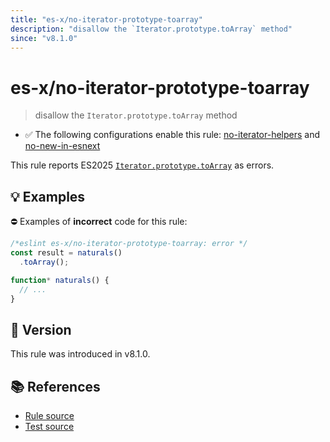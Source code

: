 ```yaml
---
title: "es-x/no-iterator-prototype-toarray"
description: "disallow the `Iterator.prototype.toArray` method"
since: "v8.1.0"
---
```


# es-x/no-iterator-prototype-toarray
> disallow the `Iterator.prototype.toArray` method

- ✅ The following configurations enable this rule: [no-iterator-helpers] and [no-new-in-esnext]

This rule reports ES2025 [`Iterator.prototype.toArray`](https://github.com/tc39/proposal-iterator-helpers) as errors.

## 💡 Examples

⛔ Examples of **incorrect** code for this rule:

<eslint-playground type="bad">

```js
/*eslint es-x/no-iterator-prototype-toarray: error */
const result = naturals()
  .toArray();

function* naturals() {
  // ...
}
```

</eslint-playground>

## 🚀 Version

This rule was introduced in v8.1.0.

## 📚 References

- [Rule source](https://github.com/eslint-community/eslint-plugin-es-x/blob/master/lib/rules/no-iterator-prototype-toarray.js)
- [Test source](https://github.com/eslint-community/eslint-plugin-es-x/blob/master/tests/lib/rules/no-iterator-prototype-toarray.js)

[no-iterator-helpers]: ../configs/index.md#no-iterator-helpers
[no-new-in-esnext]: ../configs/index.md#no-new-in-esnext
